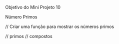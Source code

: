 Objetivo do Mini Projeto 10

Número Primos 

 // Criar uma função para mostrar os números primos 

 // primos 
 // compostos 

